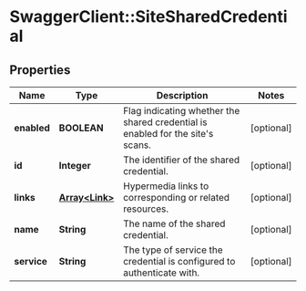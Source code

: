 # SwaggerClient::SiteSharedCredential

## Properties
Name | Type | Description | Notes
------------ | ------------- | ------------- | -------------
**enabled** | **BOOLEAN** | Flag indicating whether the shared credential is enabled for the site&#x27;s scans. | [optional] 
**id** | **Integer** | The identifier of the shared credential. | [optional] 
**links** | [**Array&lt;Link&gt;**](Link.md) | Hypermedia links to corresponding or related resources. | [optional] 
**name** | **String** | The name of the shared credential. | [optional] 
**service** | **String** | The type of service the credential is configured to authenticate with. | [optional] 

